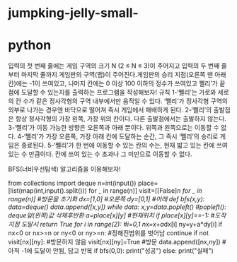 # jumpking-jelly-small-
# python
입력의 첫 번째 줄에는 게임 구역의 크기 N (2 ≤ N ≤ 3)이 주어지고 입력의 두 번째 줄부터 마지막 줄까지 게임판의 구역(맵)이 주어진다.게임판의 승리 지점(오른쪽 맨 아래 칸)에는 -1이 쓰여있고, 나머지 칸에는 0 이상 100 이하의 정수가 쓰여있고 쩰리’가 끝 점에 도달할 수 있는지를 출력하는 프로그램을 작성해보자!
규칙
1-‘쩰리’는 가로와 세로의 칸 수가 같은 정사각형의 구역 내부에서만 움직일 수 있다. ‘쩰리’가 정사각형 구역의 외부로 나가는 경우엔 바닥으로 떨어져 즉시 게임에서 패배하게 된다.
2-‘쩰리’의 출발점은 항상 정사각형의 가장 왼쪽, 가장 위의 칸이다. 다른 출발점에서는 출발하지 않는다.
3-‘쩰리’가 이동 가능한 방향은 오른쪽과 아래 뿐이다. 위쪽과 왼쪽으로는 이동할 수 없다.
4-‘쩰리’가 가장 오른쪽, 가장 아래 칸에 도달하는 순간, 그 즉시 ‘쩰리’의 승리로 게임은 종료된다.
5-‘쩰리’가 한 번에 이동할 수 있는 칸의 수는, 현재 밟고 있는 칸에 쓰여 있는 수 만큼이다. 칸에 쓰여 있는 수 초과나 그 미만으로 이동할 수 없다.

BFS(너비우선탐색) 알고리즘을 이용해보자!


from collections import deque
n=int(input())
place=[list(map(int,input().split())) for _ in range(n)]
visit=[[False]*n for _ in range(n)] #방문을 초기화 
dx=[1,0] #오른쪽
dy=[0,1] #아래 
def bfs(x,y):
  data=deque()
  data.append([x,y])
  while data:
    x,y=data.popleft() #popleft(): deque앞(왼쪽)값 삭제후반환
    a=place[x][y] #현재위치
    if place[x][y]==-1: #도작지점 도달시 
      return True
    for i in range(2): #i=0,1
      nx=x+a*dx[i]
      ny=y+a*dy[i]
      if nx<0 or nx>=n or ny<0 or ny>=n: #정해진범위를 벗어남
        continue
      if not visit[nx][ny]: #방문하지 않음 
        visit[nx][ny]=True #방문 
        data.append([nx,ny]) #아직 -1에 도달이 안됨, 담고 반복
if bfs(0,0):
  print("성공")
else:
  print("실패")
